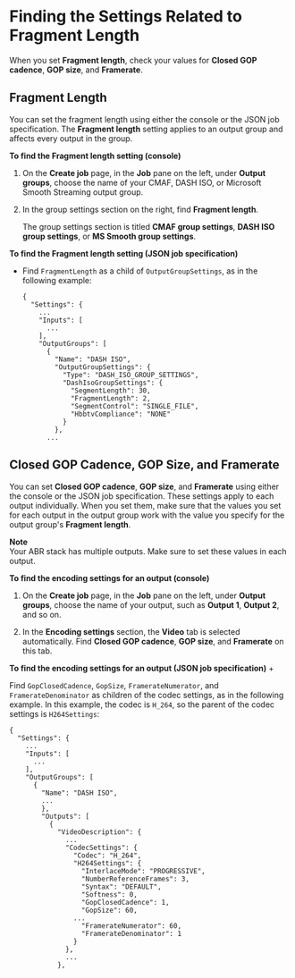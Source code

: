 # Finding the Settings Related to Fragment Length<a name="finding-the-settings-related-to-fragment-length"></a>

When you set **Fragment length**, check your values for **Closed GOP cadence**, **GOP size**, and **Framerate**\.

## Fragment Length<a name="fragment-length"></a>

You can set the fragment length using either the console or the JSON job specification\. The **Fragment length** setting applies to an output group and affects every output in the group\.

**To find the **Fragment length** setting \(console\)**

1. On the **Create job** page, in the **Job** pane on the left, under **Output groups**, choose the name of your CMAF, DASH ISO, or Microsoft Smooth Streaming output group\.

1. In the group settings section on the right, find **Fragment length**\. 

   The group settings section is titled **CMAF group settings**, **DASH ISO group settings**, or **MS Smooth group settings**\.

**To find the **Fragment length** setting \(JSON job specification\)**
+ Find `FragmentLength` as a child of `OutputGroupSettings`, as in the following example:

  ```
  {
    "Settings": {
      ...
      "Inputs": [
        ...
      ],
      "OutputGroups": [
        {
          "Name": "DASH ISO",
          "OutputGroupSettings": {
            "Type": "DASH_ISO_GROUP_SETTINGS",
            "DashIsoGroupSettings": {
              "SegmentLength": 30,
              "FragmentLength": 2,
              "SegmentControl": "SINGLE_FILE",
              "HbbtvCompliance": "NONE"
            }
          },
  		...
  ```

## Closed GOP Cadence, GOP Size, and Framerate<a name="closed-gop-cadence-gop-size-and-framerate"></a>

You can set **Closed GOP cadence**, **GOP size**, and **Framerate** using either the console or the JSON job specification\. These settings apply to each output individually\. When you set them, make sure that the values you set for each output in the output group work with the value you specify for the output group's **Fragment length**\.

**Note**  
Your ABR stack has multiple outputs\. Make sure to set these values in each output\.

**To find the encoding settings for an output \(console\)**

1. On the **Create job** page, in the **Job** pane on the left, under **Output groups**, choose the name of your output, such as **Output 1**, **Output 2**, and so on\.

1. In the **Encoding settings** section, the **Video** tab is selected automatically\. Find **Closed GOP cadence**, **GOP size**, and **Framerate** on this tab\.

**To find the encoding settings for an output \(JSON job specification\)**
+ 

Find `GopClosedCadence`, `GopSize`, `FramerateNumerator`, and `FramerateDenominator` as children of the codec settings, as in the following example\. In this example, the codec is `H_264`, so the parent of the codec settings is `H264Settings`:

  ```
  {
    "Settings": {
      ...
      "Inputs": [
        ...
      ],
      "OutputGroups": [
        {
          "Name": "DASH ISO",
          ...
          },
          "Outputs": [
            {
              "VideoDescription": {
                ...
                "CodecSettings": {
                  "Codec": "H_264",
                  "H264Settings": {
                    "InterlaceMode": "PROGRESSIVE",
                    "NumberReferenceFrames": 3,
                    "Syntax": "DEFAULT",
                    "Softness": 0,
                    "GopClosedCadence": 1,
                    "GopSize": 60,
  				  ...
                    "FramerateNumerator": 60,
                    "FramerateDenominator": 1
                  }
                },
                ...
              },
  ```